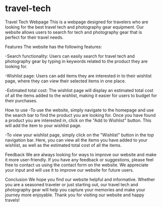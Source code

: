 # travel-tech
Travel Tech Webpage
This is a webpage designed for travelers who are looking for the best travel tech and photography gear equipment. Our website allows users to search for tech and photography gear that is perfect for their travel needs.

Features
The website has the following features:

-Search functionality: Users can easily search for travel tech and photography gear by typing in keywords related to the product they are looking for.

-Wishlist page: Users can add items they are interested in to their wishlist page, where they can view their selected items in one place.

-Estimated total cost: The wishlist page will display an estimated total cost of all the items added to the wishlist, making it easier for users to budget for their purchases.

How to use
-To use the website, simply navigate to the homepage and use the search bar to find the product you are looking for. Once you have found a product you are interested in, click on the "Add to Wishlist" button. This will add the item to your wishlist page.

-To view your wishlist page, simply click on the "Wishlist" button in the top navigation bar. Here, you can view all the items you have added to your wishlist, as well as the estimated total cost of all the items.

Feedback
We are always looking for ways to improve our website and make it more user-friendly. If you have any feedback or suggestions, please feel free to contact us using the contact form on the website. We appreciate your input and will use it to improve our website for future users.

Conclusion
We hope you find our website helpful and informative. Whether you are a seasoned traveler or just starting out, our travel tech and photography gear will help you capture your memories and make your journey more enjoyable. Thank you for visiting our website and happy travels!
